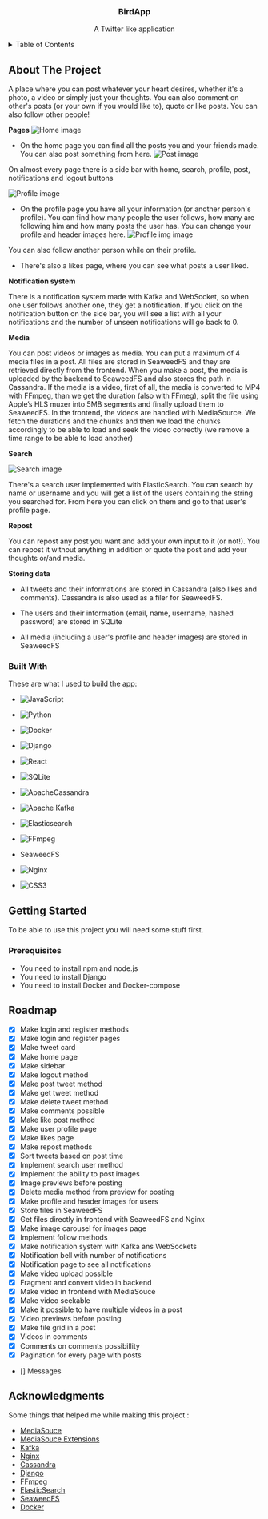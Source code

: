 
<!-- PROJECT LOGO -->
<br />
<div align="center">

  <h3 align="center">  BirdApp</h3>

  <p align="center">
    A Twitter like application
    <br />
   
  </p>
</div>



<!-- TABLE OF CONTENTS -->
<details>
  <summary>Table of Contents</summary>
  <ol>
    <li>
      <a href="#about-the-project">About The Project</a>
      <ul>
        <li><a href="#built-with">Built With</a></li>
      </ul>
    </li>
    <li>
      <a href="#getting-started">Getting Started</a>
      <ul>
        <li><a href="#prerequisites">Prerequisites</a></li>
      </ul>
    </li>
    <li><a href="#roadmap">Roadmap</a></li>
    <li><a href="#acknowledgments">Acknoledgments</a></li>
    
    
  </ol>
</details>



<!-- ABOUT THE PROJECT -->
## About The Project

A place where you can post whatever your heart desires, whether it's a photo, a video or simply just your thoughts. You can also comment on other's posts (or your own if you would like to), quote or like posts. You can also follow other people!

**Pages**
![Home image](https://github.com/AndraCristiana07/twt/blob/main/images/home.png?raw=true)

 * On the home page you can find all the posts you and your friends made.   You can also post something from here. 
 ![Post image](https://github.com/AndraCristiana07/twt/blob/main/images/post_img.png?raw=true)

On almost every page there is a side bar with home, search, profile, post,  notifications and logout buttons

![Profile image](https://github.com/AndraCristiana07/twt/blob/main/images/profile.png?raw=true)


* On the profile page you have all your information (or another person's profile).
You can find how many people the user follows, how many are following him and how many posts the user has. 
You can change your profile and header images here.
![Profile img image](https://github.com/AndraCristiana07/twt/blob/main/images/profile_img.png?raw=true)

You can also follow another person while on their profile. 

* There's also a likes page, where you can see what posts a user liked.

**Notification system**

There is a notification system made with Kafka and WebSocket, so when one user follows another one, they get a notification. If you click on the notification button on the side bar, you will see a list with all your notifications and the number of unseen notifications will go back to 0.

**Media**

You can post videos or images as media. You can put a maximum of 4 media files in a post. All files are stored in SeaweedFS and they are retrieved directly from the frontend. 
When you make a post, the media is uploaded by the backend to SeaweedFS and also stores the path in Cassandra. If the media is a video, first of all, the media is converted to MP4 with FFmpeg, than we get the duration (also with FFmeg), split the file using Apple’s HLS muxer into 5MB segments and finally upload them to SeaweedFS.
In the frontend, the videos are handled with MediaSource. We fetch the durations and the chunks and then we load the chunks accordingly to be able to load and seek the video correctly (we remove a time range to be able to load another)

**Search**

![Search image](https://github.com/AndraCristiana07/twt/blob/main/images/search.png?raw=true)


There's a search user implemented with ElasticSearch. You can search by name or username and you will get a list of the users containing the string you searched for. From here you can click on them and go to that user's profile page.

**Repost**

You can repost any post you want and add your own input to it (or not!). You can repost it without anything in addition or quote the post and add your thoughts or/and media.

**Storing data**

* All tweets and their informations are stored in Cassandra (also likes and comments). Cassandra is also used as a filer for SeaweedFS.

* The users and their information (email, name, username, hashed password) are stored in SQLite

* All media (including a user's profile and header images) are stored in SeaweedFS

### Built With

These are what I used to build the app:

* ![JavaScript](https://img.shields.io/badge/JavaScript%20-%23F7DF1E.svg?style=for-the-badge&logo=javascript&logoColor=black)
*  ![Python](https://img.shields.io/badge/Python%20-%2314354C.svg?style=for-the-badge&logo=python&logoColor=white)
* ![Docker](https://img.shields.io/badge/docker-%230db7ed.svg?style=for-the-badge&logo=docker&logoColor=white)
* ![Django](https://img.shields.io/badge/django-%23092E20.svg?style=for-the-badge&logo=django&logoColor=white)
*  ![React](https://img.shields.io/badge/react-%2320232a.svg?style=for-the-badge&logo=react&logoColor=%2361DAFB)
* ![SQLite](https://img.shields.io/badge/sqlite-%2307405e.svg?style=for-the-badge&logo=sqlite&logoColor=white)
* ![ApacheCassandra](https://img.shields.io/badge/cassandra-%231287B1.svg?style=for-the-badge&logo=apache-cassandra&logoColor=white)
* ![Apache Kafka](https://img.shields.io/badge/Apache%20Kafka-000?style=for-the-badge&logo=apachekafka)
* ![Elasticsearch](https://img.shields.io/badge/elasticsearch-%230377CC.svg?style=for-the-badge&logo=elasticsearch&logoColor=white)
* ![FFmpeg](https://shields.io/badge/FFmpeg-%23171717.svg?logo=ffmpeg&style=for-the-badge&labelColor=171717&logoColor=5cb85c)

* SeaweedFS

* ![Nginx](https://img.shields.io/badge/nginx-%23009639.svg?style=for-the-badge&logo=nginx&logoColor=white)
*  ![CSS3](https://img.shields.io/badge/CSS%20-%231572B6.svg?style=for-the-badge&logo=css3&logoColor=white)







<!-- GETTING STARTED -->
## Getting Started

To be able to use this project you will need some stuff first.

### Prerequisites

* You need to install npm and node.js
* You need to install Django
* You need to install Docker and Docker-compose




<!-- ROADMAP -->
## Roadmap
- [x] Make login and register methods
- [x] Make login and register pages
- [x] Make tweet card
- [x] Make home page
- [x] Make sidebar
- [x] Make logout method
- [x] Make post tweet method 
- [x] Make get tweet method
- [x] Make delete tweet method
- [x] Make comments possible
- [x] Make like post method
- [x] Make user profile page
- [x] Make likes page
- [x] Make repost methods
- [x] Sort tweets based on post time
- [x] Implement search user method
- [x] Implement the ability to post images 
- [x] Image previews before posting
- [x] Delete media method from preview for posting 
- [x] Make profile and header images for users
- [x] Store files in SeaweedFS
- [x] Get files directly in frontend with SeaweedFS and Nginx
- [x] Make image carousel for images page
- [x] Implement follow methods
- [x] Make notification system with Kafka ans WebSockets
- [x] Notification bell with number of notifications
- [x] Notification page to see all notifications
- [x] Make video upload possible
- [x] Fragment and convert video in backend
- [x] Make video in frontend with MediaSouce
- [x] Make video seekable
- [x] Make it possible to have multiple videos in a post
- [x] Video previews before posting
- [x] Make file grid in a post
- [x] Videos in comments 
- [x] Comments on comments possibillity
- [x] Pagination for every page with posts
- [] Messages







<!-- ACKNOWLEDGMENTS -->
## Acknowledgments

Some things that helped me while making this project :
* [MediaSouce](https://developer.mozilla.org/en-US/docs/Web/API/MediaSource)
* [MediaSouce Extensions](https://www.w3.org/TR/media-source-2/)
* [Kafka](https://kafka.apache.org/documentation/)
* [Nginx](https://nginx.org/en/docs/)
* [Cassandra](https://cassandra.apache.org/doc/stable/)
* [Django](https://docs.djangoproject.com/en/5.1/)
* [FFmpeg](https://ffmpeg.org/ffmpeg.html)
* [ElasticSearch](https://www.elastic.co/guide/en/elasticsearch/reference/current/index.html)
* [SeaweedFS](https://github.com/seaweedfs/seaweedfs/wiki)
* [Docker](https://docs.docker.com/)







